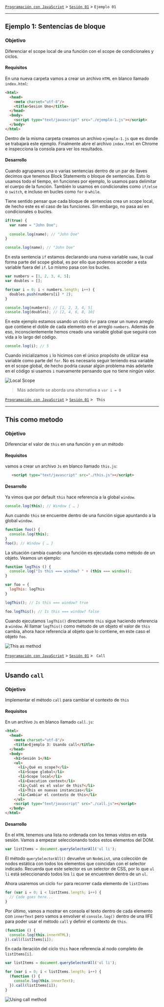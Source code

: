 [`Programación con JavaScript`](../../Readme.md) > [`Sesión 01`](../Readme.md) > `Ejemplo 01`

---

## Ejemplo 1: Sentencias de bloque

### Objetivo

Diferenciar el scope local de una función con el scope de condicionales y ciclos.

#### Requisitos

En una nueva carpeta vamos a crear un archivo `HTML` en blanco llamado `index.html`:

```html
<html>
  <head>
    <meta charset="utf-8"/>
    <title>Sesion Uno</title>
  </head>
  <body>
    <script type="text/javascript" src="./ejemplo-1.js"></script>
  </body>
</html>
```

Dentro de la misma carpeta creamos un archivo `ejemplo-1.js` que es donde
se trabajará este ejemplo. Finalmente abre el archivo `index.html`
en Chrome e inspecciona la consola para ver los resultados.

#### Desarrollo

Cuando agrupamos una o varias sentencias dentro de un par de llaves decimos que tenemos Block Statements
o bloque de sentencias. Esto lo usamos todo el tiempo, en funciones por ejemplo, lo usamos para
delimitar el cuerpo de la función. También lo usamos en condicionales como `if/else` o `switch`, e incluso
en bucles como `for` o `while`.

Tiene sentido pensar que cada bloque de sentencias crea un scope local, de hecho este es el caso de las
funciones. Sin embargo, no pasa así en condicionales o bucles.

```javascript
if(true) {
  var name = "John Doe";
  
  console.log(name); // "John Doe"
}

console.log(name); // "John Doe"
```

En esta sentencia `if` estamos declarando una nueva variable `name`, la cual forma parte del scope global,
es por ello que podemos acceder a esta variable fuera del `if`. Lo mismo pasa con los bucles.

```javascript
var numbers = [1, 2, 3, 4, 5];
var doubles = [];

for(var i = 0; i < numbers.length; i++) {
  doubles.push(numbers[i] * 2);
}

console.log(numbers); // [1, 2, 3, 4, 5]
console.log(doubles); // [2, 4, 6, 8, 10]
```

En este ejemplo estamos usando un ciclo `for` para crear un nuevo arreglo que contiene el doble de cada
elemento en el arreglo `numbers`. Además de eso, inconscientemente hemos creado una variable global que
seguirá con vida a lo largo del código.

```javascript
console.log(i); // 5
```

Cuando inicializamos `i` lo hicimos con el único propósito de utilizar esa variable como parte del `for`.
No es necesario seguir teniendo esa variable en el scope global, de hecho podría causar algún problema más
adelante en el código si usamos `i` nuevamente pensando que no tiene ningún valor. 

![Local Scope](./assets/local-scope.png)

> Más adelante se aborda una alternativa a `var i = 0`


[`Programación con JavaScript`](../../Readme.md) > [`Sesión 01`](../Readme.md) > ` This`

---

## This como metodo

### Objetivo

Diferenciar el valor de `this` en una función y en un método

#### Requisitos

vamos a crear un archivo `Js` en blanco llamado `this.js`:

```html
   <script type="text/javascript" src="./this.js"></script>
```

#### Desarrollo

Ya vimos que por default `this` hace referencia a la global `window`.

```javascript
console.log(this); // Window { … }
```

Aun cuando `this` se encuentre dentro de una función sigue apuntando a la global `window`.

```javascript
function foo() {
  console.log(this); 
}
foo(); // Window { … }
```

La situación cambia cuando una función es ejecutada como método de un objeto. Veamos un ejemplo:

```javascript
function logThis () {
  console.log("Is this === window? " + (this === window));
}

var foo = {
  logThis: logThis
}

logThis(); // Is this === window? true

foo.logThis(); // Is this === window? false
```

Cuando ejecutamos `logThis()` directamente `this` sigue haciendo referencia a `window`. Al llamar
`logThis()` como método de un objeto el valor de `this` cambia, ahora hace referencia al objeto que 
lo contiene, en este caso el objeto `foo`.

![This as method](./assets/log-this.png)

[`Programación con JavaScript`](../../Readme.md) > [`Sesión 01`](../Readme.md) > ` Call`

---

##  Usando `call`

### Objetivo

Implementar el método `call` para cambiar el contexto de `this`

#### Requisitos

En un archivo `Js` en blanco llamado `call.js`:

```html
<html>
  <head>
    <meta charset="utf-8"/>
    <title>Ejemplo 3: Usando call</title>
  </head>
  <body>
    <h1>Sesión 1</h1>
    <ul>
      <li>¿Qué es scope?</li>
      <li>Scope global</li>
      <li>Scope local</li>
      <li>Execution context</li>
      <li>¿Cuál es el valor de this?</li>
      <li>This en nuevas instancias</li>
      <li>Cambiar el contexto de this</li>
    </ul>
    <script type="text/javascript" src="./call.js"></script>
  </body>
</html>
```

#### Desarrollo

En el `HTML` tenemos una lista no ordenada con los temas vistos en esta sesión. Vamos a empezar
seleccionando todos estos elementos del DOM. 

```javascript
var listItems = document.querySelectorAll('ul li');
```

El método `querySelectorAll()` devuelve un `NodeList`, una colección de nodos estática con todos 
los elementos que coincidan con el selector indicado. Recuerda que este selector es un selector de CSS,
por lo que `ul li` está seleccionando todos los `li` que se encuentren dentro de un `ul`.

Ahora usaremos un ciclo `for` para recorrer cada elemento de `listItems`

```javascript
for (var i = 0; i < listItems.length; i++) {
  // Code goes here...
}
```

Por último, vamos a mostrar en consola el texto dentro de cada elemento con `innerText` pero vamos a envolver
el `console.log()` dentro de una IIFE para poder usar el método `call` y definir el contexto de `this`.

```javascript
(function () {
  console.log(this.innerHTML);
}).call(listItems[i]);
```

En cada iteración del ciclo `this` hace referencia al nodo completo de `listItems[i]`.

```javascript
var listItems = document.querySelectorAll('ul li');

for (var i = 0; i < listItems.length; i++) {
  (function () {
    console.log(this.innerText);
  }).call(listItems[i]);
}
```

![Using call method](./assets/e3-results.png)


